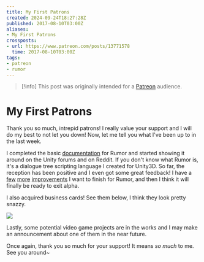 ```yaml
---
title: My First Patrons
created: 2024-09-24T18:27:28Z
published: 2017-08-10T03:00Z
aliases:
- My First Patrons
crossposts:
- url: https://www.patreon.com/posts/13771578
  time: 2017-08-10T03:00Z
tags:
- patreon
- rumor
---
```


> [!info]
> This post was originally intended for a [Patreon](../tags/patreon.md) audience.

# My First Patrons

Thank you so much, intrepid patrons! I really value your support and I will do my best to not let you down! Now, let me tell you what I've been up to in the last week.

I completed the basic [documentation](https://github.com/exodrifter/unity-rumor/wiki) for Rumor and started showing it around on the Unity forums and on Reddit. If you don't know what Rumor is, it's a dialogue tree scripting language I created for Unity3D. So far, the reception has been positive and I even got some great feedback! I have a [few](https://github.com/exodrifter/unity-rumor/issues/22) [more](https://github.com/exodrifter/unity-rumor/issues/30) [improvements](https://github.com/exodrifter/unity-rumor/issues/25) I want to finish for Rumor, and then I think it will finally be ready to exit alpha.

I also acquired business cards! See them below, I think they look pretty snazzy.

![](201708100300-business-cards.jpg)

Lastly, some potential video game projects are in the works and I may make an announcement about one of them in the near future.

Once again, thank you so much for your support! It means _so much_ to me. See you around~

